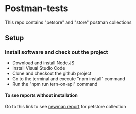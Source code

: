# Postman-tests

This repo contains "petsore" and "store" postman collections

## Setup

### Install software and check out the project

- Download and install Node.JS
- Install Visual Studio Code
- Clone and checkout the github project
- Go to the terminal and execute "npm install" command
- Run the "npm run tern-on-api" command


#### To see reports without installation
Go to this link to see [newman report](https://leraroy.github.io/postman-tests/) for petstore collection



